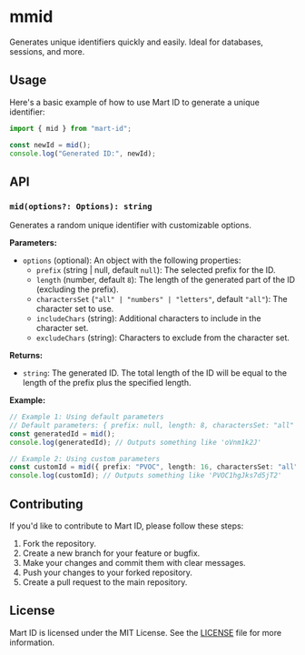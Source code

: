# mmid

Generates unique identifiers quickly and easily. Ideal for databases, sessions, and more.

## Usage

Here's a basic example of how to use Mart ID to generate a unique identifier:

```typescript
import { mid } from "mart-id";

const newId = mid();
console.log("Generated ID:", newId);
```

## API

### `mid(options?: Options): string`

Generates a random unique identifier with customizable options.

**Parameters:**

- `options` (optional): An object with the following properties:
  - `prefix` (string | null, default `null`): The selected prefix for the ID.
  - `length` (number, default `8`): The length of the generated part of the ID (excluding the prefix).
  - `charactersSet` (`"all" | "numbers" | "letters"`, default `"all"`): The character set to use.
  - `includeChars` (string): Additional characters to include in the character set.
  - `excludeChars` (string): Characters to exclude from the character set.

**Returns:**

- `string`: The generated ID. The total length of the ID will be equal to the length of the prefix plus the specified length.

**Example:**

```typescript
// Example 1: Using default parameters
// Default parameters: { prefix: null, length: 8, charactersSet: "all" }
const generatedId = mid();
console.log(generatedId); // Outputs something like 'oVnm1k2J'

// Example 2: Using custom parameters
const customId = mid({ prefix: "PVOC", length: 16, charactersSet: "all" });
console.log(customId); // Outputs something like 'PVOC1hgJks7d5jT2'
```

## Contributing

If you'd like to contribute to Mart ID, please follow these steps:

1. Fork the repository.
2. Create a new branch for your feature or bugfix.
3. Make your changes and commit them with clear messages.
4. Push your changes to your forked repository.
5. Create a pull request to the main repository.

## License

Mart ID is licensed under the MIT License. See the [LICENSE](LICENSE) file for more information.
